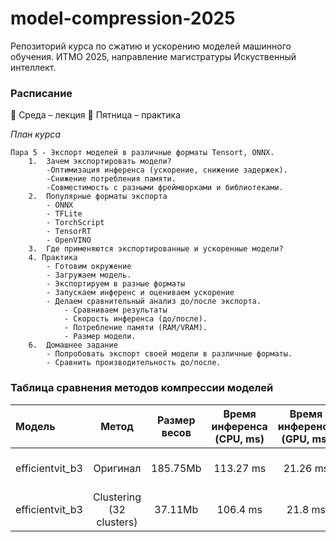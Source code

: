 # model-compression-2025

Репозиторий курса по сжатию и ускорению моделей машинного обучения.
ИТМО 2025, направление магистратуры Искуственный интеллект.

### Расписание

📅 Среда – лекция
📅 Пятница – практика

*План курса*
```
Пара 5 - Экспорт моделей в различные форматы Tensort, ONNX.
    1.	Зачем экспортировать модели?
        -Оптимизация инференса (ускорение, снижение задержек).
        -Снижение потребления памяти.
        -Совместимость с разными фреймворками и библиотеками.
    2.	Популярные форматы экспорта
        - ONNX
        - TFLite
        - TorchScript
        - TensorRT
        - OpenVINO
    3.	Где применяются экспортированные и ускоренные модели?
    4. Практика
        - Готовим окружение
        - Загружаем модель.
        - Экспортируем в разные форматы
        - Запускаем инференс и оцениваем ускорение
        - Делаем сравнительный анализ до/после экспорта.
            - Сравниваем результаты
            - Скорость инференса (до/после).
            - Потребление памяти (RAM/VRAM).
            - Размер модели.
    6.	Домашнее задание
        - Попробовать экспорт своей модели в различные форматы.
        - Сравнить производительность до/после.

```
### Таблица сравнения методов компрессии моделей

| Модель    |    Метод    | Размер весов | Время инференса (CPU, ms) | Время инференса (GPU, ms) | Использование RAM (MB) | Использование VRAM (MB) |  Качество (Precision, Recall, F1-Score))  |
| :-------------- | :--------------: | :---------------------: | :-------------------------------------: | :-------------------------------------: | :---------------------------------: | :----------------------------------: | :-----------------------------------------------: |
| efficientvit_b3 | Оригинал |        185.75Mb        |               113.27 ms               |                21.26 ms                |              764.75 MB              |              539.00 Mb              | 0.8474 precision 0.8342 recall 0.8239 f1-score |
| efficientvit_b3 | Clustering (32 clusters) |        37.11Mb        |               106.4 ms               |                21.8 ms                |              764.75 MB              |              539.00 Mb              | 0.8474 precision 0.8342 recall 0.8239 f1-score |



